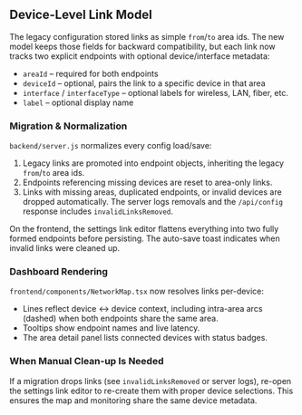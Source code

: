 ## Device-Level Link Model

The legacy configuration stored links as simple `from`/`to` area ids. The new model keeps those fields for backward compatibility, but each link now tracks two explicit endpoints with optional device/interface metadata:

- `areaId` – required for both endpoints
- `deviceId` – optional, pairs the link to a specific device in that area
- `interface` / `interfaceType` – optional labels for wireless, LAN, fiber, etc.
- `label` – optional display name

### Migration & Normalization

`backend/server.js` normalizes every config load/save:

1. Legacy links are promoted into endpoint objects, inheriting the legacy `from`/`to` area ids.
2. Endpoints referencing missing devices are reset to area-only links.
3. Links with missing areas, duplicated endpoints, or invalid devices are dropped automatically. The server logs removals and the `/api/config` response includes `invalidLinksRemoved`.

On the frontend, the settings link editor flattens everything into two fully formed endpoints before persisting. The auto-save toast indicates when invalid links were cleaned up.

### Dashboard Rendering

`frontend/components/NetworkMap.tsx` now resolves links per-device:

- Lines reflect device ↔ device context, including intra-area arcs (dashed) when both endpoints share the same area.
- Tooltips show endpoint names and live latency.
- The area detail panel lists connected devices with status badges.

### When Manual Clean-up Is Needed

If a migration drops links (see `invalidLinksRemoved` or server logs), re-open the settings link editor to re-create them with proper device selections. This ensures the map and monitoring share the same device metadata.



